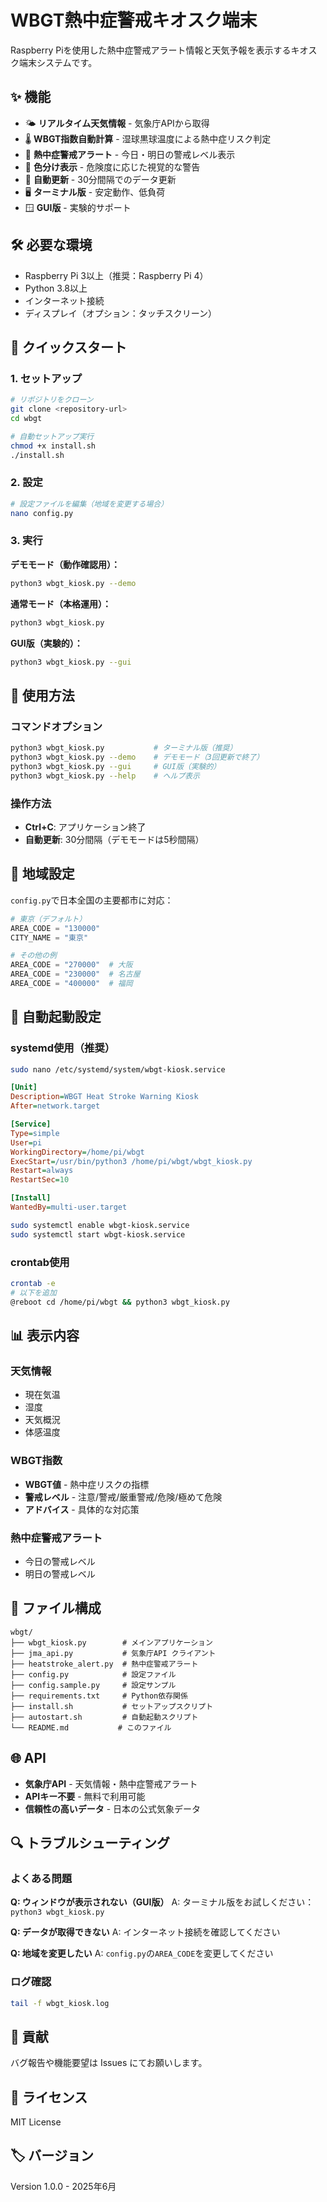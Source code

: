 # WBGT熱中症警戒キオスク端末

Raspberry Piを使用した熱中症警戒アラート情報と天気予報を表示するキオスク端末システムです。

## ✨ 機能

- 🌤️ **リアルタイム天気情報** - 気象庁APIから取得
- 🌡️ **WBGT指数自動計算** - 湿球黒球温度による熱中症リスク判定
- 🚨 **熱中症警戒アラート** - 今日・明日の警戒レベル表示
- 🎨 **色分け表示** - 危険度に応じた視覚的な警告
- 🔄 **自動更新** - 30分間隔でのデータ更新
- 🖥️ **ターミナル版** - 安定動作、低負荷
- 🪟 **GUI版** - 実験的サポート

## 🛠️ 必要な環境

- Raspberry Pi 3以上（推奨：Raspberry Pi 4）
- Python 3.8以上
- インターネット接続
- ディスプレイ（オプション：タッチスクリーン）

## 🚀 クイックスタート

### 1. セットアップ
```bash
# リポジトリをクローン
git clone <repository-url>
cd wbgt

# 自動セットアップ実行
chmod +x install.sh
./install.sh
```

### 2. 設定
```bash
# 設定ファイルを編集（地域を変更する場合）
nano config.py
```

### 3. 実行

**デモモード（動作確認用）：**
```bash
python3 wbgt_kiosk.py --demo
```

**通常モード（本格運用）：**
```bash
python3 wbgt_kiosk.py
```

**GUI版（実験的）：**
```bash
python3 wbgt_kiosk.py --gui
```

## 📱 使用方法

### コマンドオプション
```bash
python3 wbgt_kiosk.py           # ターミナル版（推奨）
python3 wbgt_kiosk.py --demo    # デモモード（3回更新で終了）
python3 wbgt_kiosk.py --gui     # GUI版（実験的）
python3 wbgt_kiosk.py --help    # ヘルプ表示
```

### 操作方法
- **Ctrl+C**: アプリケーション終了
- **自動更新**: 30分間隔（デモモードは5秒間隔）

## 🗾 地域設定

`config.py`で日本全国の主要都市に対応：

```python
# 東京（デフォルト）
AREA_CODE = "130000"
CITY_NAME = "東京"

# その他の例
AREA_CODE = "270000"  # 大阪
AREA_CODE = "230000"  # 名古屋
AREA_CODE = "400000"  # 福岡
```

## 🔧 自動起動設定

### systemd使用（推奨）
```bash
sudo nano /etc/systemd/system/wbgt-kiosk.service
```

```ini
[Unit]
Description=WBGT Heat Stroke Warning Kiosk
After=network.target

[Service]
Type=simple
User=pi
WorkingDirectory=/home/pi/wbgt
ExecStart=/usr/bin/python3 /home/pi/wbgt/wbgt_kiosk.py
Restart=always
RestartSec=10

[Install]
WantedBy=multi-user.target
```

```bash
sudo systemctl enable wbgt-kiosk.service
sudo systemctl start wbgt-kiosk.service
```

### crontab使用
```bash
crontab -e
# 以下を追加
@reboot cd /home/pi/wbgt && python3 wbgt_kiosk.py
```

## 📊 表示内容

### 天気情報
- 現在気温
- 湿度
- 天気概況
- 体感温度

### WBGT指数
- **WBGT値** - 熱中症リスクの指標
- **警戒レベル** - 注意/警戒/厳重警戒/危険/極めて危険
- **アドバイス** - 具体的な対応策

### 熱中症警戒アラート
- 今日の警戒レベル
- 明日の警戒レベル

## 📁 ファイル構成

```
wbgt/
├── wbgt_kiosk.py        # メインアプリケーション
├── jma_api.py           # 気象庁API クライアント
├── heatstroke_alert.py  # 熱中症警戒アラート
├── config.py            # 設定ファイル
├── config.sample.py     # 設定サンプル
├── requirements.txt     # Python依存関係
├── install.sh           # セットアップスクリプト
├── autostart.sh         # 自動起動スクリプト
└── README.md           # このファイル
```

## 🌐 API

- **気象庁API** - 天気情報・熱中症警戒アラート
- **APIキー不要** - 無料で利用可能
- **信頼性の高いデータ** - 日本の公式気象データ

## 🔍 トラブルシューティング

### よくある問題

**Q: ウィンドウが表示されない（GUI版）**
A: ターミナル版をお試しください：`python3 wbgt_kiosk.py`

**Q: データが取得できない**
A: インターネット接続を確認してください

**Q: 地域を変更したい**
A: `config.py`の`AREA_CODE`を変更してください

### ログ確認
```bash
tail -f wbgt_kiosk.log
```

## 🤝 貢献

バグ報告や機能要望は Issues にてお願いします。

## 📄 ライセンス

MIT License

## 🏷️ バージョン

Version 1.0.0 - 2025年6月